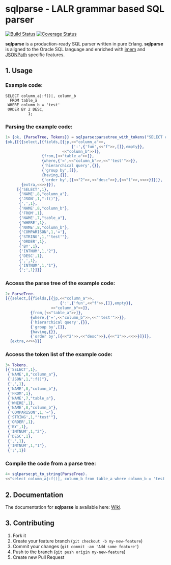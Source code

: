 # sqlparse - LALR grammar based SQL parser

[![Build Status](https://travis-ci.org/walter-weinmann/sqlparse.svg?branch=wwe_3.1.0_travis)](https://travis-ci.org/walter-weinmann/sqlparse) [![Coverage Status](https://coveralls.io/repos/github/walter-weinmann/sqlparse/badge.svg?branch=wwe_3.1.0_travis)](https://coveralls.io/github/walter-weinmann/sqlparse?branch=wwe_3.1.0_travis)


**sqlparse** is a production-ready SQL parser written in pure Erlang. 
**sqlparse** is aligned to the Oracle SQL language and enriched with [imem](https://github.com/K2InformaticsGmbH/imem) and [JSONPath](https://github.com/K2InformaticsGmbH/jpparse) specific features.

## 1. Usage

### Example code:

```
SELECT column_a|:f()|, column_b 
  FROM table_a
 WHERE column_b = 'test'
 ORDER BY 2 DESC,
          1;
```

### Parsing the example code:

```erlang
1> {ok, {ParseTree, Tokens}} = sqlparse:parsetree_with_tokens("SELECT column_a|:f()|, column_b FROM table_a WHERE column_b = 'test' ORDER BY 2 DESC, 1;").
{ok,{[{{select,[{fields,[{jp,<<"column_a">>,
                             {':',{'fun',<<"f">>,[]},empty}},
                         <<"column_b">>]},
                {from,[<<"table_a">>]},
                {where,{'=',<<"column_b">>,<<"'test'">>}},
                {'hierarchical query',{}},
                {'group by',[]},
                {having,{}},
                {'order by',[{<<"2">>,<<"desc">>},{<<"1">>,<<>>}]}]},
       {extra,<<>>}}],
     [{'SELECT',1},
      {'NAME',8,"column_a"},
      {'JSON',1,":f()"},
      {',',1},
      {'NAME',8,"column_b"},
      {'FROM',1},
      {'NAME',7,"table_a"},
      {'WHERE',1},
      {'NAME',8,"column_b"},
      {'COMPARISON',1,'='},
      {'STRING',1,"'test'"},
      {'ORDER',1},
      {'BY',1},
      {'INTNUM',1,"2"},
      {'DESC',1},
      {',',1},
      {'INTNUM',1,"1"},
      {';',1}]}}
```

### Access the parse tree of the example code:

```erlang
2> ParseTree.
[{{select,[{fields,[{jp,<<"column_a">>,
                        {':',{'fun',<<"f">>,[]},empty}},
                    <<"column_b">>]},
           {from,[<<"table_a">>]},
           {where,{'=',<<"column_b">>,<<"'test'">>}},
           {'hierarchical query',{}},
           {'group by',[]},
           {having,{}},
           {'order by',[{<<"2">>,<<"desc">>},{<<"1">>,<<>>}]}]},
  {extra,<<>>}}]
```

### Access the token list of the example code:

```erlang
3> Tokens.
[{'SELECT',1},
 {'NAME',8,"column_a"},
 {'JSON',1,":f()"},
 {',',1},
 {'NAME',8,"column_b"},
 {'FROM',1},
 {'NAME',7,"table_a"},
 {'WHERE',1},
 {'NAME',8,"column_b"},
 {'COMPARISON',1,'='},
 {'STRING',1,"'test'"},
 {'ORDER',1},
 {'BY',1},
 {'INTNUM',1,"2"},
 {'DESC',1},
 {',',1},
 {'INTNUM',1,"1"},
 {';',1}]
```

### Compile the code from a parse tree:

```erlang
4> sqlparse:pt_to_string(ParseTree).
<<"select column_a|:f()|, column_b from table_a where column_b = 'test' order by 2 desc, 1">>
```

## 2. Documentation

The documentation for **sqlparse** is available here: [Wiki](https://github.com/K2InformaticsGmbH/sqlparse/wiki).

## 3. Contributing

1. Fork it
2. Create your feature branch (`git checkout -b my-new-feature`)
3. Commit your changes (`git commit -am 'Add some feature'`)
4. Push to the branch (`git push origin my-new-feature`)
5. Create new Pull Request
